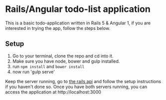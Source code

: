 # Rails/Angular todo-list application
This is a basic todo-application written in Rails 5 & Angular 1, if you are interested in trying the app, follow the steps below.

## Setup
1. Go to your terminal, clone the repo and cd into it.
2. Make sure you have node, bower and gulp installed.
3. run `npm install` and `bower install`
4. now run 'gulp serve'

Keep the server running, go to [the rails api](https://github.com/youssef1337/todo_app_rails) and follow the setup instructions if you haven't done so.
Once you have both servers running, you can access the application at http://localhost:3000
